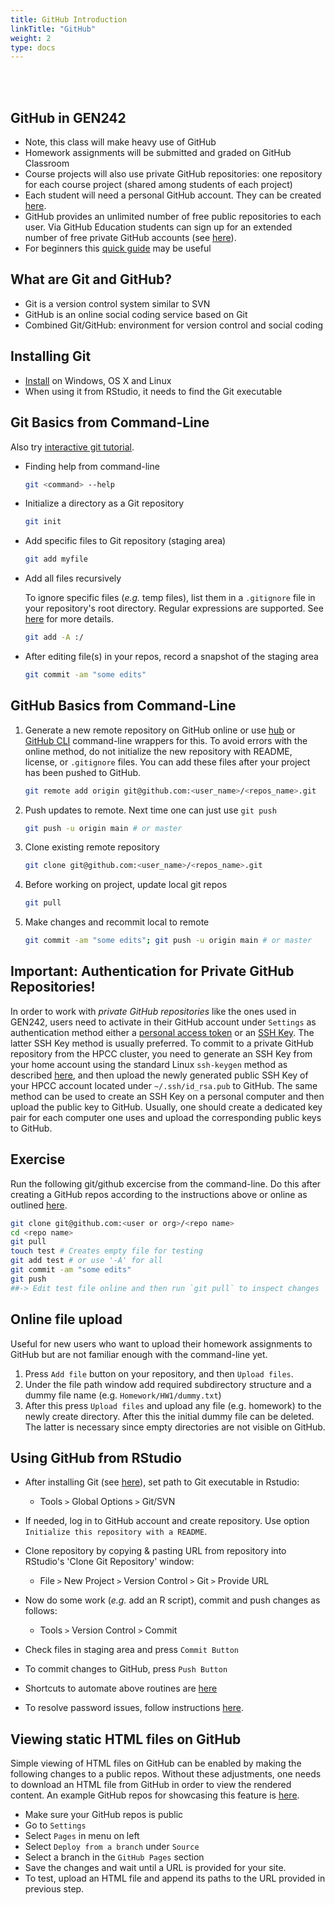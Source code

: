 ```yaml
---
title: GitHub Introduction
linkTitle: "GitHub"
weight: 2
type: docs
---
```


<br/>
<br/>

## GitHub in GEN242 

+ Note, this class will make heavy use of GitHub 
+ Homework assignments will be submitted and graded on GitHub Classroom
+ Course projects will also use private GitHub repositories: one repository for each course project (shared among students of each project)
+ Each student will need a personal GitHub account. They can be created [here](https://github.com/personal).
+ GitHub provides an unlimited number of free public repositories to each user. Via GitHub Education students can sign up for an extended number of free private GitHub accounts (see [here](https://education.github.com)).
+ For beginners this [quick guide](https://guides.github.com/activities/hello-world/) may be useful

## What are Git and GitHub?

+ Git is a version control system similar to SVN
+ GitHub is an online social coding service based on Git 
+ Combined Git/GitHub: environment for version control and social coding

## Installing Git
+ [Install](http://git-scm.com/book/en/Getting-Started-Installing-Git) on Windows, OS X and Linux
+ When using it from RStudio, it needs to find the Git executable

## Git Basics from Command-Line

Also try [interactive git tutorial](https://try.github.io/levels/1/challenges/1).

+ Finding help from command-line 

    ```sh
    git <command> --help
    ```

+ Initialize a directory as a Git repository

    ```sh
    git init
    ```
	
+ Add specific files to Git repository (staging area) 

   ```sh
   git add myfile
   ```

+ Add all files recursively 

  To ignore specific files (_e.g._ temp files), list them in a `.gitignore` file in your repository's root directory. Regular expressions are supported. See [here](https://help.github.com/articles/ignoring-files/) for more details.

   ```sh
   git add -A :/
   ```

+ After editing file(s) in your repos, record a snapshot of the staging area 

   ```sh
   git commit -am "some edits"
   ```

## GitHub Basics from Command-Line

1. Generate a new remote repository on GitHub online or use [hub](https://hub.github.com/) or [GitHub CLI](https://github.com/cli/cli#installation) command-line wrappers for this. To avoid errors with the online method, do not
   initialize the new repository with README, license, or `.gitignore` files. You can
   add these files after your project has been pushed to GitHub. 

   ```sh
   git remote add origin git@github.com:<user_name>/<repos_name>.git
   ```

2. Push updates to remote. Next time one can just use `git push`

    ```sh
    git push -u origin main # or master
    ```

3. Clone existing remote repository
    
    ```sh
    git clone git@github.com:<user_name>/<repos_name>.git
    ```

4. Before working on project, update local git repos 

    ```sh
    git pull 
    ```

5. Make changes and recommit local to remote 

    ```sh
    git commit -am "some edits"; git push -u origin main # or master
    ```
   

## Important: Authentication for Private GitHub Repositories!

In order to work with _private GitHub repositories_ like the ones used in GEN242, users need to activate in their GitHub account under `Settings` as authentication method either a [personal access token](https://bit.ly/3u8GRkT) or an [SSH Key](https://bit.ly/3KcWixN). 
The latter SSH Key method is usually preferred. To commit to a private GitHub repository from the HPCC cluster, you need to generate an SSH Key from your home account using
the standard Linux `ssh-keygen` method as described [here](https://hpcc.ucr.edu/manuals/access/login/#ssh-keys), and then upload the 
newly generated public SSH Key of your HPCC account located under `~/.ssh/id_rsa.pub` to GitHub. The same method can be used to
create an SSH Key on a personal computer and then upload the public key to GitHub. Usually, one should create a dedicated key
pair for each computer one uses and upload the corresponding public keys to GitHub. 

## Exercise

Run the following git/github excercise from the command-line. Do this after creating a GitHub repos according to the instructions above or online as outlined [here](https://girke.bioinformatics.ucr.edu/GEN242/assignments/homework/hw01/hw01/#b-homework-submission-to-a-private-github-repository).

```sh 
git clone git@github.com:<user or org>/<repo name> 
cd <repo name>
git pull
touch test # Creates empty file for testing
git add test # or use '-A' for all
git commit -am "some edits"
git push 
##-> Edit test file online and then run `git pull` to inspect changes
```

## Online file upload

Useful for new users who want to upload their homework assignments to GitHub but are not familiar enough with the command-line yet.

1. Press `Add file` button on your repository, and then `Upload files`. 
2. Under the file path window add required subdirectory structure and a dummy file name (e.g. `Homework/HW1/dummy.txt`)
3. After this press `Upload files` and upload any file (e.g. homework) to the newly create directory. After this the initial dummy file can be deleted. The latter is necessary since empty directories are not visible on GitHub.


## Using GitHub from RStudio
+ After installing Git (see [here](https://git-scm.com/book/en/v2/Getting-Started-Installing-Git)), set path to Git executable in Rstudio: 
	+ Tools `>` Global Options `>` Git/SVN

+ If needed, log in to GitHub account and create repository. Use option `Initialize this repository with a README`. 

+ Clone repository by copying & pasting URL from repository into RStudio's 'Clone Git Repository' window: 
    + File `>` New Project `>` Version Control `>` Git `>` Provide URL

+ Now do some work (_e.g._ add an R script), commit and push changes as follows: 
    + Tools `>` Version Control `>` Commit

+ Check files in staging area and press `Commit Button`

+ To commit changes to GitHub, press `Push Button`

+ Shortcuts to automate above routines are [here](https://support.rstudio.com/hc/en-us/articles/200711853-Keyboard-Shortcuts)

+ To resolve password issues, follow instructions [here](https://github.com/jennybc/stat540_2014/blob/master/seminars/seminar92_git.md). 

## Viewing static HTML files on GitHub

Simple viewing of HTML files on GitHub can be enabled by making the following
changes to a public repos. Without these adjustments, one needs to download an
HTML file from GitHub in order to view the rendered content. An example GitHub
repos for showcasing this feature is
[here](https://github.com/tgirke/View_HTML_on_GitHub/tree/master).

+ Make sure your GitHub repos is public
+ Go to `Settings`
+ Select `Pages` in menu on left
+ Select `Deploy from a branch` under `Source`
+ Select a branch in the `GitHub Pages` section
+ Save the changes and wait until a URL is provided for your site. 
+ To test, upload an HTML file and append its paths to the URL provided in previous step.






